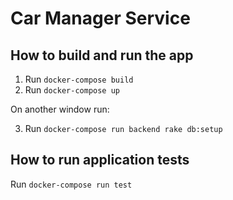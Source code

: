 # Car Manager Service

## How to build and run the app

1. Run `docker-compose build`
2. Run `docker-compose up`

On another window run: 

3. Run `docker-compose run backend rake db:setup`

## How to run application tests

Run `docker-compose run test`